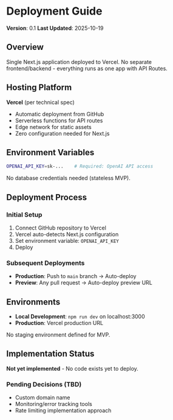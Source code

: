 # Deployment Guide

**Version**: 0.1
**Last Updated**: 2025-10-19

## Overview

Single Next.js application deployed to Vercel. No separate frontend/backend - everything runs as one app with API Routes.

## Hosting Platform

**Vercel** (per technical spec)
- Automatic deployment from GitHub
- Serverless functions for API routes
- Edge network for static assets
- Zero configuration needed for Next.js

## Environment Variables

```bash
OPENAI_API_KEY=sk-...    # Required: OpenAI API access
```

No database credentials needed (stateless MVP).

## Deployment Process

### Initial Setup
1. Connect GitHub repository to Vercel
2. Vercel auto-detects Next.js configuration
3. Set environment variable: `OPENAI_API_KEY`
4. Deploy

### Subsequent Deployments
- **Production**: Push to `main` branch → Auto-deploy
- **Preview**: Any pull request → Auto-deploy preview URL

## Environments

- **Local Development**: `npm run dev` on localhost:3000
- **Production**: Vercel production URL

No staging environment defined for MVP.

## Implementation Status

**Not yet implemented** - No code exists yet to deploy.

### Pending Decisions (TBD)
- Custom domain name
- Monitoring/error tracking tools
- Rate limiting implementation approach